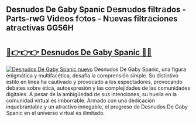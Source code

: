 ## Desnudos De Gaby Spanic D𝚎sn𝚞dos filtr𝚊dos - Parts-rwG Vid𝚎os f𝚘tos - N𝚞evas filtr𝚊ciones atr𝚊ctivas GG56H

# <h2><a href="http://mb2uxm8.tromn.icu/?c=Desnudos+De+Gaby+Spanic">🔗👉👉👉 Desnudos De Gaby Spanic 🔗🔗</a></h2>

[![Desnudos De Gaby Spanic nuevo](https://i.imgur.com/pEAQMta.gif)](http://mb2uxm8.tromn.icu/?c=Desnudos+De+Gaby+Spanic)
Desnudos De Gaby Spanic, una figura enigmática y multifacética, desafía la comprensión simple. Su distintivo estilo en línea ha cautivado y provocado a los espectadores, provocando debates sobre ética, autoexpresión y las complejidades de las comunidades digitales. A pesar de la ambigüedad de sus intenciones, su huella en la comunidad virtual es imborrable. Armado con una dedicación inquebrantable y un atractivo innegable, el progreso de Desnudos De Gaby Spanic en el universo virtual es ilimitado.

